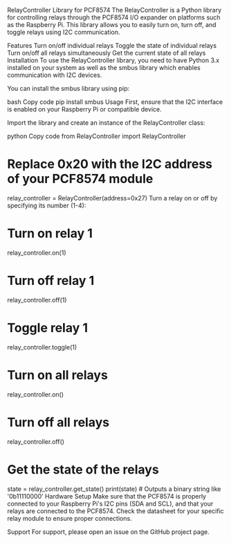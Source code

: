 RelayController Library for PCF8574
The RelayController is a Python library for controlling relays through the PCF8574 I/O expander on platforms such as the Raspberry Pi. This library allows you to easily turn on, turn off, and toggle relays using I2C communication.

Features
Turn on/off individual relays
Toggle the state of individual relays
Turn on/off all relays simultaneously
Get the current state of all relays
Installation
To use the RelayController library, you need to have Python 3.x installed on your system as well as the smbus library which enables communication with I2C devices.

You can install the smbus library using pip:

bash
Copy code
pip install smbus
Usage
First, ensure that the I2C interface is enabled on your Raspberry Pi or compatible device.

Import the library and create an instance of the RelayController class:

python
Copy code
from RelayController import RelayController

# Replace 0x20 with the I2C address of your PCF8574 module
relay_controller = RelayController(address=0x27)
Turn a relay on or off by specifying its number (1-4):


# Turn on relay 1
relay_controller.on(1)

# Turn off relay 1
relay_controller.off(1)


# Toggle relay 1
relay_controller.toggle(1)



# Turn on all relays
relay_controller.on()


# Turn off all relays
relay_controller.off()


# Get the state of the relays
state = relay_controller.get_state()
print(state)  # Outputs a binary string like '0b11110000'
Hardware Setup
Make sure that the PCF8574 is properly connected to your Raspberry Pi's I2C pins (SDA and SCL), and that your relays are connected to the PCF8574. Check the datasheet for your specific relay module to ensure proper connections.


Support
For support, please open an issue on the GitHub project page.




